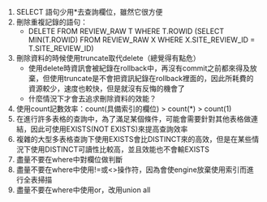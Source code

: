 1. SELECT 語句少用*去查詢欄位，雖然它很方便
2. 刪除重複記錄的語句：
   * DELETE FROM REVIEW_RAW T WHERE T.ROWID (SELECT MIN(T.ROWID) FROM REVIEW_RAW X WHERE X.SITE_REVIEW_ID = T.SITE_REVIEW_ID)
3. 刪除資料的時候使用truncate取代delete（總覺得有點危）
   * 使用delete時資訊會被紀錄在rollback中，再沒有commit之前都來得及放棄，但使用truncate是不會把資訊紀錄在rollback裡面的，因此所耗費的資源較少，速度也較快，但是就沒有反悔的機會了
   * 什麼情況下才會去追求刪除資料的效能？
4. 使用count記數效率：count(具備索引的欄位) > count(*) > count(1)
5. 在進行許多表格的查詢中，為了滿足某個條件，可能會需要針對其他表格做連結，因此可使用EXISTS(NOT EXISTS)來提高查詢效率
6. 複雜的大型多表格查詢下使用EXISTS會比DISTINCT來的高效，但是在某些情況下使用DISTINCT可讀性比較高，並且效能也不會輸EXISTS
7. 盡量不要在where中對欄位做判斷
8. 盡量不要在where中使用!=或<>操作符，因為會使engine放棄使用索引而進行全表掃描
9. 盡量不要在where中使用or，改用union all
